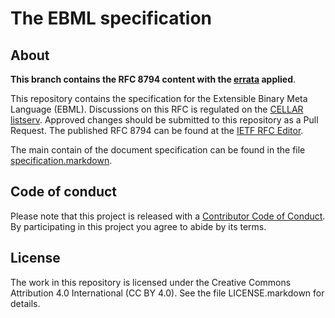 # The EBML specification

## About

**This branch contains the RFC 8794 content with the [errata](https://www.rfc-editor.org/errata/rfc8794) applied**.

This repository contains the specification for the Extensible Binary Meta Language (EBML). Discussions on this RFC is regulated on the [CELLAR listserv](https://datatracker.ietf.org/wg/cellar/charter/). Approved changes should be submitted to this repository as a Pull Request. The published RFC 8794 can be found at the [IETF RFC Editor](https://www.rfc-editor.org/rfc/rfc8794). 

The main contain of the document specification can be found in the file [specification.markdown](specification.markdown).

## Code of conduct

Please note that this project is released with a [Contributor Code of Conduct](CODE_OF_CONDUCT.md). By participating in this project you agree to abide by its terms.

## License

The work in this repository is licensed under the Creative Commons Attribution 4.0 International (CC BY 4.0). See the file LICENSE.markdown for details.
